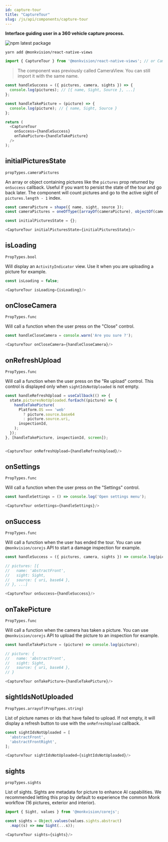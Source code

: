 ```yaml
---
id: capture-tour
title: "CaptureTour"
slug: /js/api/components/capture-tour
---
```


**Interface guiding user in a 360 vehicle capture process.**

![npm latest package](https://img.shields.io/npm/v/@monkvision/react-native-views/latest.svg)

```yarn
yarn add @monkvision/react-native-views
```

``` javascript
import { CaptureTour } from '@monkvision/react-native-views'; // or CameraView
```

> The component was previously called CameraView. You can still import it with the same name.

```javascript
const handleSuccess = ({ pictures, camera, sights }) => {
  console.log(pictures); // [{ name, Sight, Source }, ...]
};

const handleTakePicture = (picture) => {
  console.log(picture); // { name, Sight, Source }
};

return (
  <CaptureTour
    onSuccess={handleSuccess}
    onTakePicture={handleTakePicture}
  />
);
```


## initialPicturesState
`propTypes.cameraPictures`

An array or object containing pictures like the `pictures` prop returned by `onSuccess` callback. Useful if you want to persist the state of the tour and go back later. The component will count pictures and go to the active sight of `pictures.length - 1` index.

``` javascript
const cameraPicture = shape({ name, sight, source });
const cameraPictures = oneOfType([arrayOf(cameraPicture), objectOf(cameraPicture)]);

const initialPicturesState = {};

<CaptureTour initialPicturesState={initialPicturesState}/>
```

## isLoading
`PropTypes.bool`

Will display an `ActivityIndicator` view. Use it when you are uploading a picture for example.

``` javascript
const isLoading = false;

<CaptureTour isLoading={isLoading}/>
```

## onCloseCamera
`PropTypes.func`

Will call a function when the user press on the "Close" control.

``` javascript
const handleCloseCamera = console.warn('Are you sure ?');

<CaptureTour onCloseCamera={handleCloseCamera}/>
```


## onRefreshUpload
`PropTypes.func`

Will call a function when the user press on the "Re upload" control. This control is displayed only when `sightIdsNotUploaded` is not empty.

``` javascript
const handleRefreshUpload = useCallback(() => {
  state.picturesNotUploaded.forEach((picture) => {
    handleTakePicture(
      Platform.OS === 'web'
        ? picture.source.base64
        : picture.source.uri,
      inspectionId,
    );
  });
}, [handleTakePicture, inspectionId, screen]);


<CaptureTour onRefreshUpload={handleRefreshUpload}/>
```

## onSettings
`PropTypes.func`

Will call a function when the user press on the "Settings" control.

``` javascript
const handleSettings = () => console.log('Open settings menu');

<CaptureTour onSettings={handleSettings}/>
```

## onSuccess
`PropTypes.func`

Will call a function when the user has ended the tour. You can use `@monkvision/corejs` API to start a damage inspection for example.

``` javascript
const handleSuccess = ({ pictures, camera, sights }) => console.log(pictures);

// pictures: [{
//   name: 'abstractFront',
//   sight: Sight,
//   source: { uri, base64 },
// }, ...]

<CaptureTour onSuccess={handleSuccess}/>
```

## onTakePicture
`PropTypes.func`

Will call a function when the camera has taken a picture. You can use `@monkvision/corejs` API to upload the picture to an inspection for example.

``` javascript
const handleTakePicture = (picture) => console.log(picture);

// picture: {
//   name: 'abstractFront',
//   sight: Sight,
//   source: { uri, base64 },
// }

<CaptureTour onTakePicture={handleTakePicture}/>
```

## sightIdsNotUploaded
`PropTypes.arrayof(PropTypes.string)`

List of picture names or ids that have failed to upload. If not empty, it will display a refresh button to use with the `onRefreshUpload` callback.

``` javascript
const sightIdsNotUploaded = [
  'abstractFront',
  'abstractFrontRight',
];

<CaptureTour sightIdsNotUploaded={sightIdsNotUploaded}/>
```

## sights
`propTypes.sights`

List of sights. Sights are metadata for picture to enhance AI capabilities. We recommended letting this prop by default to experience the common Monk workflow (16 pictures, exterior and interior).

``` javascript
import { Sight, values } from '@monkvision/corejs';

const sights = Object.values(values.sights.abstract)
  .map((s) => new Sight(...s));

<CaptureTour sights={sights}/>
```
